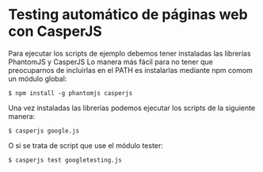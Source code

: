 # Testing automático de páginas web con CasperJS

Para ejecutar los scripts de ejemplo debemos tener instaladas las librerías PhantomJS y CasperJS
Lo manera más fácil para no tener que preocuparnos de incluirlas en el PATH es instalarlas mediante npm comom un módulo global:

```console
$ npm install -g phantomjs casperjs
```

Una vez instaladas las librerías podemos ejecutar los scripts de la siguiente manera:
```console
$ casperjs google.js
```
O si se trata de script que use el módulo tester:
```console
$ casperjs test googletesting.js
```
